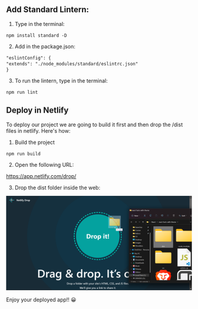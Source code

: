 ## Add Standard Lintern:
1. Type in the terminal:
```
npm install standard -D
```
2. Add in the package.json:
```
"eslintConfig": {
"extends": "./node_modules/standard/eslintrc.json"
}
```
3. To run the lintern, type in the terminal:
```
npm run lint
```

## Deploy in Netlify
To deploy our project we are going to build it first and then drop the /dist files in netlify. Here's how:
1. Build the project
```
npm run build
```
2. Open the following URL:

https://app.netlify.com/drop/

3. Drop the dist folder inside the web:

![](images/netlify-drop.png)

Enjoy your deployed app!! 😀